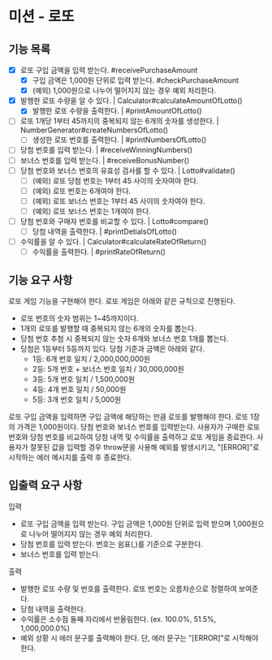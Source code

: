 # 미션 - 로또

## 기능 목록

- [x] 로또 구입 금액을 입력 받는다. #receivePurchaseAmount
  - [x] 구입 금액은 1,000원 단위로 입력 받는다. #checkPurchaseAmount
  - [x] (예외) 1,000원으로 나누어 떨어지지 않는 경우 예외 처리한다.
- [x] 발행한 로또 수량을 알 수 있다. | Calculator#calculateAmountOfLotto()
  - [x] 발행한 로또 수량을 출력한다. | #printAmountOfLotto()
- [ ] 로또 1개당 1부터 45까지의 중복되지 않는 6개의 숫자를 생성한다. | NumberGenerator#createNumbersOfLotto()
  - [ ] 생성한 로또 번호를 출력한다. | #printNumbersOfLotto()
- [ ] 당첨 번호를 입력 받는다. | #receiveWinningNumbers()
- [ ] 보너스 번호를 입력 받는다. | #receiveBonusNumber()
- [ ] 당첨 번호와 보너스 번호의 유효성 검사를 할 수 있다. | Lotto#validate()
  - [ ] (예외) 로또 당첨 번호는 1부터 45 사이의 숫자여야 한다.
  - [ ] (예외) 로또 번호는 6개여야 한다.
  - [ ] (예외) 로또 보너스 번호는 1부터 45 사이의 숫자여야 한다.
  - [ ] (예외) 로또 보너스 번호는 1개여야 한다.
- [ ] 당첨 번호와 구매자 번호를 비교할 수 있다. | Lotto#compare()
  - [ ] 당첨 내역을 출력한다. | #printDetialsOfLotto()
- [ ] 수익률을 알 수 있다. | Calculator#calculateRateOfReturn()
  - [ ] 수익률을 출력한다. | #printRateOfReturn()

## 기능 요구 사항

로또 게임 기능을 구현해야 한다. 로또 게임은 아래와 같은 규칙으로 진행된다.

- 로또 번호의 숫자 범위는 1~45까지이다.
- 1개의 로또를 발행할 때 중복되지 않는 6개의 숫자를 뽑는다.
- 당첨 번호 추첨 시 중복되지 않는 숫자 6개와 보너스 번호 1개를 뽑는다.
- 당첨은 1등부터 5등까지 있다. 당첨 기준과 금액은 아래와 같다.
  - 1등: 6개 번호 일치 / 2,000,000,000원
  - 2등: 5개 번호 + 보너스 번호 일치 / 30,000,000원
  - 3등: 5개 번호 일치 / 1,500,000원
  - 4등: 4개 번호 일치 / 50,000원
  - 5등: 3개 번호 일치 / 5,000원

로또 구입 금액을 입력하면 구입 금액에 해당하는 만큼 로또를 발행해야 한다.
로또 1장의 가격은 1,000원이다.
당첨 번호와 보너스 번호를 입력받는다.
사용자가 구매한 로또 번호와 당첨 번호를 비교하여 당첨 내역 및 수익률을 출력하고 로또 게임을 종료한다.
사용자가 잘못된 값을 입력할 경우 throw문을 사용해 예외를 발생시키고, "[ERROR]"로 시작하는 에러 메시지를 출력 후 종료한다.

## 입출력 요구 사항

입력

- 로또 구입 금액을 입력 받는다. 구입 금액은 1,000원 단위로 입력 받으며 1,000원으로 나누어 떨어지지 않는 경우 예외 처리한다.
- 당첨 번호를 입력 받는다. 번호는 쉼표(,)를 기준으로 구분한다.
- 보너스 번호를 입력 받는다.

출력

- 발행한 로또 수량 및 번호를 출력한다. 로또 번호는 오름차순으로 정렬하여 보여준다.
- 당첨 내역을 출력한다.
- 수익률은 소수점 둘째 자리에서 반올림한다. (ex. 100.0%, 51.5%, 1,000,000.0%)
- 예외 상황 시 에러 문구를 출력해야 한다. 단, 에러 문구는 "[ERROR]"로 시작해야 한다.
